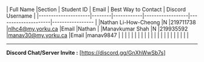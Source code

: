 | Full Name           |Section | Student ID | Email            | Best Way to Contact | Discord Username 
| 
|---------------------|--------|------------|------------------|---------------------|-----------------
|
|Nathan Li-How-Cheong |N       |219711738  |nlhc4@my.yorku.ca   |Email                |Nathan 
|
|Manavkumar Shah      |N       |219935592  |manav30@my.yorku.ca |Email                |manav9847 
|
|                     |        |            |                  |                     | 
|
|                     |        |            |                  |                     | 
|
|                     |        |            |                  |                     | 
|

---
                
**Discord Chat/Server Invite :** [https://discord.gg/GnXhWwSb7s]
